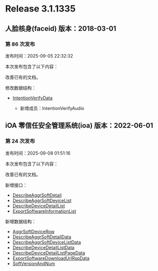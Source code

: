 # Release 3.1.1335

## 人脸核身(faceid) 版本：2018-03-01

### 第 86 次发布

发布时间：2025-09-05 22:32:32

本次发布包含了以下内容：

改善已有的文档。

修改数据结构：

* [IntentionVerifyData](https://cloud.tencent.com/document/api/1007/41958#IntentionVerifyData)

	* 新增成员：IntentionVerifyAudio




## iOA 零信任安全管理系统(ioa) 版本：2022-06-01

### 第 24 次发布

发布时间：2025-09-08 01:51:16

本次发布包含了以下内容：

改善已有的文档。

新增接口：

* [DescribeAggrSoftDetail](https://cloud.tencent.com/document/api/1092/122977)
* [DescribeAggrSoftDeviceList](https://cloud.tencent.com/document/api/1092/122976)
* [DescribeDeviceDetailList](https://cloud.tencent.com/document/api/1092/122975)
* [ExportSoftwareInformationList](https://cloud.tencent.com/document/api/1092/122974)

新增数据结构：

* [AggrSoftDeviceRow](https://cloud.tencent.com/document/api/1092/102488#AggrSoftDeviceRow)
* [DescribeAggrSoftDetailData](https://cloud.tencent.com/document/api/1092/102488#DescribeAggrSoftDetailData)
* [DescribeAggrSoftDeviceListData](https://cloud.tencent.com/document/api/1092/102488#DescribeAggrSoftDeviceListData)
* [DescribeDeviceDetailListData](https://cloud.tencent.com/document/api/1092/102488#DescribeDeviceDetailListData)
* [DescribeDeviceDetailListPageData](https://cloud.tencent.com/document/api/1092/102488#DescribeDeviceDetailListPageData)
* [ExportSoftwareDownloadUrlRspData](https://cloud.tencent.com/document/api/1092/102488#ExportSoftwareDownloadUrlRspData)
* [SoftVersionAndNum](https://cloud.tencent.com/document/api/1092/102488#SoftVersionAndNum)




